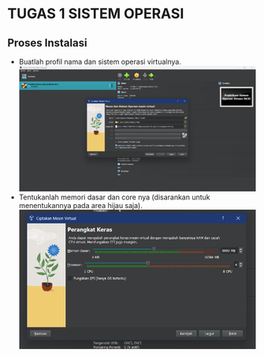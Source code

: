 # TUGAS 1 SISTEM OPERASI

## Proses Instalasi

* Buatlah profil nama dan sistem operasi virtualnya.
![buat profil nama dan sistem operasi virtual](https://github.com/Hiratsuu/Muhammad-Ikhsan-Revaldi_09011282328060_Tugas-1_Praktikum-SO-/blob/main/Gambar%20(1).png?raw=true)
* Tentukanlah memori dasar dan core nya (disarankan untuk menentukannya pada area 
hijau saja). 
![Gambar menentukan memori dasar dan core](https://github.com/Hiratsuu/Muhammad-Ikhsan-Revaldi_09011282328060_Tugas-1_Praktikum-SO-/blob/main/Gambar%20(2).png?raw=true)
